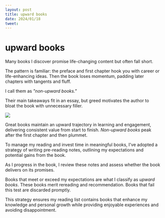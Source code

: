 ```yaml
---
layout: post
title: upward books
date: 2024/01/18
tweet:
---
```


# upward books

Many books I discover promise life-changing content but often fall short.

The pattern is familiar: the preface and first chapter hook you with career or life-enhancing ideas. Then the book loses momentum, padding later chapters with tangents and fluff.

I call them as _"non-upward books."_

Their main takeaways fit in an essay, but greed motivates the author to bloat the book with unnecessary filler.

![](https://lex-img-p.s3.us-west-2.amazonaws.com/img/bc35031a-bd68-4a96-a37c-e64f673c6df7-RackMultipart20240116-160-jcee8b.png)

Great books maintain an upward trajectory in learning and engagement, delivering consistent value from start to finish. _Non-upward_ _books_ peak after the first chapter and then plummet.

To manage my reading and invest time in meaningful books, I've adopted a strategy of writing pre-reading notes, outlining my expectations and potential gains from the book.

As I progress in the book, I review these notes and assess whether the book delivers on its promises.

Books that meet or exceed my expectations are what I classify as _upward books_. These books merit rereading and recommendation. Books that fail this test are discarded promptly.

This strategy ensures my reading list contains books that enhance my knowledge and personal growth while providing enjoyable experiences and avoiding disappointment.